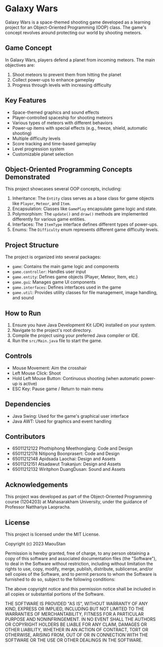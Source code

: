 # Galaxy Wars

Galaxy Wars is a space-themed shooting game developed as a learning project for an Object-Oriented Programming (OOP) class. The game's concept revolves around protecting our world by shooting meteors.

## Game Concept

In Galaxy Wars, players defend a planet from incoming meteors. The main objectives are:

1. Shoot meteors to prevent them from hitting the planet
2. Collect power-ups to enhance gameplay
3. Progress through levels with increasing difficulty

## Key Features

- Space-themed graphics and sound effects
- Player-controlled spaceship for shooting meteors
- Various types of meteors with different behaviors
- Power-up items with special effects (e.g., freeze, shield, automatic shooting)
- Multiple difficulty levels
- Score tracking and time-based gameplay
- Level progression system
- Customizable planet selection

## Object-Oriented Programming Concepts Demonstrated

This project showcases several OOP concepts, including:

1. Inheritance: The `Entity` class serves as a base class for game objects like `Player`, `Meteor`, and `Item`.
2. Encapsulation: Classes like `GamePlay` encapsulate game logic and state.
3. Polymorphism: The `update()` and `draw()` methods are implemented differently for various game entities.
4. Interfaces: The `ItemType` interface defines different types of power-ups.
5. Enums: The `Difficulty` enum represents different game difficulty levels.

## Project Structure

The project is organized into several packages:

- `game`: Contains the main game logic and components
- `game.controller`: Handles user input
- `game.entity`: Defines game objects (Player, Meteor, Item, etc.)
- `game.gui`: Manages game UI components
- `game.interfaces`: Defines interfaces used in the game
- `game.util`: Provides utility classes for file management, image handling, and sound

## How to Run

1. Ensure you have Java Development Kit (JDK) installed on your system.
2. Navigate to the project's root directory.
3. Compile the project using your preferred Java compiler or IDE.
4. Run the `src/Main.java` file to start the game.

## Controls

- Mouse Movement: Aim the crosshair
- Left Mouse Click: Shoot
- Hold Left Mouse Button: Continuous shooting (when automatic power-up is active)
- ESC Key: Pause game / Return to main menu

## Dependencies

- Java Swing: Used for the game's graphical user interface
- Java AWT: Used for graphics and event handling

## Contributors

- 65011212122 Phothiphong Meethonglang: Code and Design
- 65011212178 Nitipong Boonprasert: Code and Design
- 65011212148 Apidsada Laochai: Design and Assets
- 65011212151 Atsadawut Trakanjun: Design and Assets
- 65011212132 Wiritphon DuangDusan: Sound and Assets

## Acknowledgements

This project was developed as part of the Object-Oriented Programming course (1204203) at Mahasarakham University, under the guidance of Professor Natthariya Laopracha.

## License

This project is licensed under the MIT License.

Copyright (c) 2023 MaouStan

Permission is hereby granted, free of charge, to any person obtaining a copy
of this software and associated documentation files (the "Software"), to deal
in the Software without restriction, including without limitation the rights
to use, copy, modify, merge, publish, distribute, sublicense, and/or sell
copies of the Software, and to permit persons to whom the Software is
furnished to do so, subject to the following conditions:

The above copyright notice and this permission notice shall be included in all
copies or substantial portions of the Software.

THE SOFTWARE IS PROVIDED "AS IS", WITHOUT WARRANTY OF ANY KIND, EXPRESS OR
IMPLIED, INCLUDING BUT NOT LIMITED TO THE WARRANTIES OF MERCHANTABILITY,
FITNESS FOR A PARTICULAR PURPOSE AND NONINFRINGEMENT. IN NO EVENT SHALL THE
AUTHORS OR COPYRIGHT HOLDERS BE LIABLE FOR ANY CLAIM, DAMAGES OR OTHER
LIABILITY, WHETHER IN AN ACTION OF CONTRACT, TORT OR OTHERWISE, ARISING FROM,
OUT OF OR IN CONNECTION WITH THE SOFTWARE OR THE USE OR OTHER DEALINGS IN THE
SOFTWARE.

